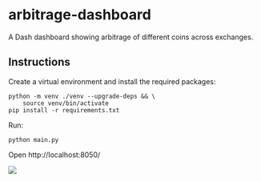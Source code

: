 # arbitrage-dashboard
A Dash dashboard showing arbitrage of different coins across exchanges.

## Instructions

Create a virtual environment and install the required packages:
```
python -m venv ./venv --upgrade-deps && \
    source venv/bin/activate
pip install -r requirements.txt
```

Run:
```
python main.py
```

Open http://localhost:8050/

![](https://github.com/tessavdheiden/arbitrage-dashboard/blob/main/viz.gif)
